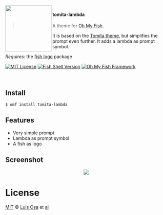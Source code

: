 <img src="https://cdn.rawgit.com/oh-my-fish/oh-my-fish/e4f1c2e0219a17e2c748b824004c8d0b38055c16/docs/logo.svg" align="left" width="144px" height="144px"/>

#### tomita-lambda
> A theme for [Oh My Fish][omf-link].

It is based on the [Tomita theme](https://github.com/daveyarwood/tomita), but
simplifies the prompt even further. It adds a lambda as prompt symbol.

*Requires*: the [fish logo](https://github.com/HenrikWL/plugin-fish_logo) package

[![MIT License](https://img.shields.io/badge/license-MIT-007EC7.svg?style=flat-square)](/LICENSE)
[![Fish Shell Version](https://img.shields.io/badge/fish-v2.2.0-007EC7.svg?style=flat-square)](https://fishshell.com)
[![Oh My Fish Framework](https://img.shields.io/badge/Oh%20My%20Fish-Framework-007EC7.svg?style=flat-square)](https://www.github.com/oh-my-fish/oh-my-fish)

<br/>


## Install

```fish
$ omf install tomita-lambda
```


## Features

* Very simple prompt
* Lambda as prompt symbol
* A fish as logo


## Screenshot

<p align="center">
<img src="{{SCREENSHOT_URL}}">
</p>


# License

[MIT][mit] © [Luis Osa][author] et [al][contributors]


[mit]:            https://opensource.org/licenses/MIT
[author]:         https://github.com/{{USER}}
[contributors]:   https://github.com/{{USER}}/theme-tomita-lambda/graphs/contributors
[omf-link]:       https://www.github.com/oh-my-fish/oh-my-fish

[license-badge]:  https://img.shields.io/badge/license-MIT-007EC7.svg?style=flat-square
